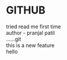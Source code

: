 # GITHUB
tried read me first time
<br>
author - pranjal patil
<br>
......git
<br>
this is a new feature
<br>
hello
